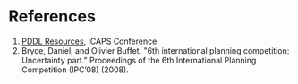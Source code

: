 # References

1. [PDDL Resources](http://icaps-conference.org/ipc2008/deterministic/PddlResources.html), ICAPS Conference
2. Bryce, Daniel, and Olivier Buffet. "6th international planning competition: Uncertainty part." Proceedings of the 6th International Planning Competition (IPC’08) (2008).

